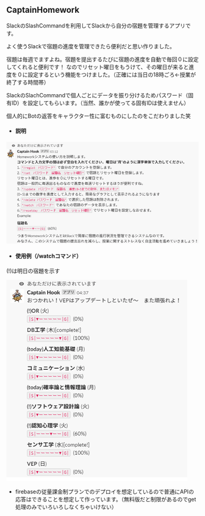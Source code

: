 ## CaptainHomework
SlackのSlashCommandを利用してSlackから自分の宿題を管理するアプリです。

よく使うSlackで宿題の進度を管理できたら便利だと思い作りました。

宿題は毎週でますよね。宿題を提出するたびに宿題の進度を自動で毎回０に設定してくれると便利です！
なのでリセット曜日をもうけて、その曜日が来ると進度を０に設定するという機能をつけました。（正確には当日の18時ごろ←授業が終了する時間帯）

SlackのSlachCommandで個人ごとにデータを振り分けるためパスワード（固有ID）を設定してもらいます。（当然、誰かが使ってる固有IDは使えません）

個人的にBotの返答をキャラクター性に富むものにしたのをこだわりました笑

- #### 説明

![sample](img/1.png "サンプル")

- #### 使用例（/watchコマンド）

(!)は明日の宿題を示す

![sample](img/2.png "サンプル")

* firebaseの従量課金制プランでのデプロイを想定しているので普通にAPIの応答はできることを想定して作っています。（無料版だと制限があるのでget処理のみでいろいろしなくちゃいけない）
